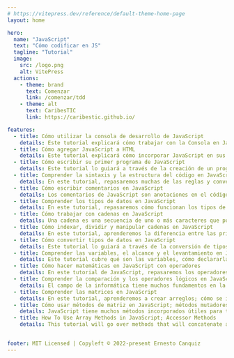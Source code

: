 ```yaml
---
# https://vitepress.dev/reference/default-theme-home-page
layout: home

hero:
  name: "JavaScript"
  text: "Cómo codificar en JS"
  tagline: "Tutorial"
  image:
    src: /logo.png
    alt: VitePress
  actions:
    - theme: brand
      text: Comenzar
      link: /comenzar/tdd
    - theme: alt
      text: CaribesTIC
      link: https://caribestic.github.io/

features:  
  - title: Cómo utilizar la consola de desarrollo de JavaScript
    details: Este tutorial explicará cómo trabajar con la Consola en JavaScript dentro del contexto de un navegador y brindará una descripción general de otras herramientas de desarrollo integradas que puede usar como parte de su proceso de desarrollo web.
  - title: Cómo agregar JavaScript a HTML
    details: Este tutorial explicará cómo incorporar JavaScript en sus archivos web, tanto en línea en un documento HTML como en un archivo separado.
  - title: Cómo escribir su primer programa de JavaScript
    details: Este tutorial lo guiará a través de la creación de un programa "¡Hola, mundo!" en JavaScript. Para hacer el programa más interesante, modificaremos el tradicional programa "¡Hola, mundo!" para que pregunte al usuario por su nombre. Luego usaremos el nombre en un saludo. Cuando haya terminado con este tutorial, tendrá un programa "¡Hola, mundo!" interactivo.
  - title: Comprender la sintaxis y la estructura del código en JavaScript
    details: En este tutorial, repasaremos muchas de las reglas y convenciones de la sintaxis y la estructura del código de JavaScript.
  - title: Cómo escribir comentarios en JavaScript
    details: Los comentarios de JavaScript son anotaciones en el código fuente de un programa que el intérprete ignora y, por lo tanto, no tienen efecto en la salida real del código. Los comentarios pueden ser de gran ayuda para explicar la intención de lo que su código está o debería estar haciendo.
  - title: Comprender los tipos de datos en JavaScript
    details: En este tutorial, repasaremos cómo funcionan los tipos de datos en JavaScript, así como los tipos de datos importantes nativos del lenguaje.
  - title: Cómo trabajar con cadenas en JavaScript
    details: Una cadena es una secuencia de uno o más caracteres que pueden consistir en letras, números o símbolos. Las cadenas en JavaScript son tipos de datos primitivos e inmutables, lo que significa que no cambian. Como las cadenas son la forma en que mostramos y trabajamos con el texto, y el texto es nuestro principal...
  - title: Cómo indexar, dividir y manipular cadenas en JavaScript
    details: En este tutorial, aprenderemos la diferencia entre las primitivas de cadena y el objeto String, cómo se indexan las cadenas, cómo acceder a los caracteres de una cadena y las propiedades y métodos comunes que se usan en las cadenas.
  - title: Cómo convertir tipos de datos en JavaScript
    details: Este tutorial lo guiará a través de la conversión de tipos de datos primitivos de JavaScript, incluidos números, cadenas y booleanos.
  - title: Comprender las variables, el alcance y el levantamiento en JavaScript
    details: Este tutorial cubre qué son las variables, cómo declararlas y nombrarlas, y también analiza más de cerca la diferencia entre var, let y const. También repasa los efectos de elevación y la importancia del alcance global y local para el comportamiento de una variable.
  - title: Cómo hacer matemáticas en JavaScript con operadores
    details: En este tutorial de JavaScript, repasaremos los operadores aritméticos, los operadores de asignación y el orden de las operaciones que se utilizan con los tipos de datos numéricos.
  - title: Comprender la comparación y los operadores lógicos en JavaScript
    details: El campo de la informática tiene muchos fundamentos en la lógica matemática. Si está familiarizado con la lógica, sabe que involucra tablas de verdad, álgebra booleana y comparaciones para determinar la igualdad o la diferencia. El lenguaje de programación JavaScript utiliza operadores…
  - title: Comprender las matrices en JavaScript
    details: En este tutorial, aprenderemos a crear arreglos; cómo se indexan; cómo agregar, modificar, eliminar o acceder a elementos en una matriz; y cómo recorrer matrices.
  - title: Cómo usar métodos de matriz en JavaScript; métodos mutadores
    details: JavaScript tiene muchos métodos incorporados útiles para trabajar con arreglos. Los métodos que modifican la matriz original se conocen como métodos mutadores, y los métodos que devuelven un nuevo valor o representación se conocen como métodos de acceso. En este tutorial, nos centraremos en los métodos mutadores.
  - title: How To Use Array Methods in JavaScript; Accessor Methods
    details: This tutorial will go over methods that will concatenate arrays, convert arrays to strings, copy portions of an array to a new array, and find the indices of arrays.

    
footer: MIT Licensed | Copyleft © 2022-present Ernesto Canquiz
---
```


